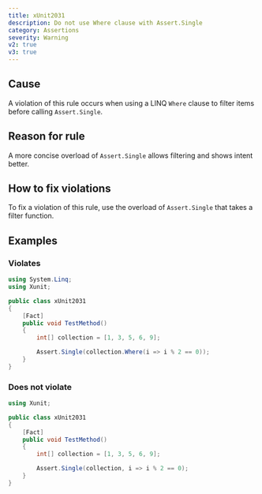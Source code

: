 ```yaml
---
title: xUnit2031
description: Do not use Where clause with Assert.Single
category: Assertions
severity: Warning
v2: true
v3: true
---
```


## Cause

A violation of this rule occurs when using a LINQ `Where` clause to filter items before calling `Assert.Single`.

## Reason for rule

A more concise overload of `Assert.Single` allows filtering and shows intent better.

## How to fix violations

To fix a violation of this rule, use the overload of `Assert.Single` that takes a filter function.

## Examples

### Violates

```csharp
using System.Linq;
using Xunit;

public class xUnit2031
{
    [Fact]
    public void TestMethod()
    {
        int[] collection = [1, 3, 5, 6, 9];

        Assert.Single(collection.Where(i => i % 2 == 0));
    }
}
```

### Does not violate

```csharp
using Xunit;

public class xUnit2031
{
    [Fact]
    public void TestMethod()
    {
        int[] collection = [1, 3, 5, 6, 9];

        Assert.Single(collection, i => i % 2 == 0);
    }
}
```
